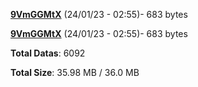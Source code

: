 [**9VmGGMtX**](/data/9VmGGMtX.txt) (24/01/23 - 02:55)- 683 bytes

[**9VmGGMtX**](/data/9VmGGMtX.txt) (24/01/23 - 02:55)- 683 bytes

**Total Datas**: 6092

**Total Size**: 35.98 MB / 36.0 MB
